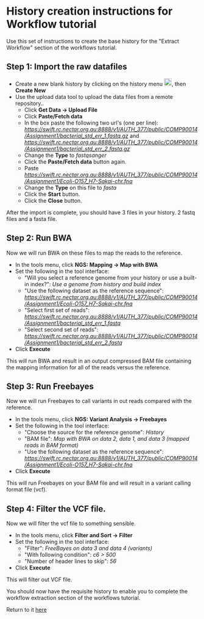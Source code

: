 # History creation instructions for Workflow tutorial

Use this set of instructions to create the base history for the "Extract Workflow" section of the workflows tutorial.

## Step 1: Import the raw datafiles

* Create a new blank history by clicking on the history menu <img src="../media/Galaxy-menu.png" width=20 />, then **Create New**
* Use the upload data tool to upload the data files from a remote repository..
    * Click **Get Data -> Upload File**
    * Click **Paste/Fetch data**
    * In the box paste the following two url's (one per line): *https://swift.rc.nectar.org.au:8888/v1/AUTH_377/public/COMP90014/Assignment1/bacterial_std_err_1.fastq.gz* and *https://swift.rc.nectar.org.au:8888/v1/AUTH_377/public/COMP90014/Assignment1/bacterial_std_err_2.fastq.gz*
    * Change the **Type** to *fastqsanger*
    * Click the **Paste/Fetch data** button again.
    * Paste *https://swift.rc.nectar.org.au:8888/v1/AUTH_377/public/COMP90014/Assignment1/Ecoli-O157_H7-Sakai-chr.fna*
    * Change the **Type** on this file to *fasta*
    * Click the **Start** button.
    * Click the **Close** button.
    
After the import is complete, you should have 3 files in your history. 2 fastq files and a fasta file.

## Step 2: Run BWA

Now we will run BWA on these files to map the reads to the reference.

* In the tools menu, click **NGS: Mapping -> Map with BWA**
* Set the following in the tool interface:
    * "Will you select a reference genome from your history or use a built-in index?": *Use a genome from history and build index*
    * "Use the following dataset as the reference sequence": *https://swift.rc.nectar.org.au:8888/v1/AUTH_377/public/COMP90014/Assignment1/Ecoli-O157_H7-Sakai-chr.fna*
    * "Select first set of reads": *https://swift.rc.nectar.org.au:8888/v1/AUTH_377/public/COMP90014/Assignment1/bacterial_std_err_1.fastq*
    * "Select second set of reads": *https://swift.rc.nectar.org.au:8888/v1/AUTH_377/public/COMP90014/Assignment1/bacterial_std_err_2.fastq*
* Click **Execute**

This will run BWA and result in an output compressed BAM file containing the mapping information for all of the reads versus the reference.

## Step 3: Run Freebayes

Now we will run Freebayes to call variants in out reads compared with the reference.

* In the tools menu, click **NGS: Variant Analysis -> Freebayes**
* Set the following in the tool interface:
    * "Choose the source for the reference genome": *History*
    * "BAM file": *Map with BWA on data 2, data 1, and data 3 (mapped reads in BAM format)*
    * "Use the following dataset as the reference sequence": *https://swift.rc.nectar.org.au:8888/v1/AUTH_377/public/COMP90014/Assignment1/Ecoli-O157_H7-Sakai-chr.fna*
* Click **Execute**

This will run Freebayes on your BAM file and will result in a variant calling format file (vcf). 

## Step 4: Filter the VCF file.

Now we will filter the vcf file to something sensible.

* In the tools menu, click **Filter and Sort -> Filter**
* Set the following in the tool interface:
    * "Filter": *FreeBayes on data 3 and data 4 (variants)*
    * "With following condition": *c6 > 500*
    * "Number of header lines to skip": *56*
* Click **Execute**

This will filter out VCF file.

You should now have the requisite history to enable you to complete the workflow extraction section of the workflows tutorial.

Return to it [here](galaxy-workflows.md)

    